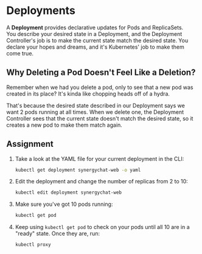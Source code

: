 # Deployments

A **Deployment** provides declarative updates for Pods and ReplicaSets.  
You describe your desired state in a Deployment, and the Deployment Controller's job is to make the current state match the desired state. You declare your hopes and dreams, and it's Kubernetes' job to make them come true.

## Why Deleting a Pod Doesn't Feel Like a Deletion?

Remember when we had you delete a pod, only to see that a new pod was created in its place? It's kinda like chopping heads off of a hydra.

That's because the desired state described in our Deployment says we want 2 pods running at all times. When we delete one, the Deployment Controller sees that the current state doesn't match the desired state, so it creates a new pod to make them match again.

## Assignment

1. Take a look at the YAML file for your current deployment in the CLI:

   ```bash
   kubectl get deployment synergychat-web -o yaml
   ```

2. Edit the deployment and change the number of replicas from 2 to 10:

   ```bash
   kubectl edit deployment synergychat-web
   ```

3. Make sure you've got 10 pods running:

   ```bash
   kubectl get pod
   ```

4. Keep using `kubectl get pod` to check on your pods until all 10 are in a "ready" state. Once they are, run:

   ```bash
   kubectl proxy
   ```
